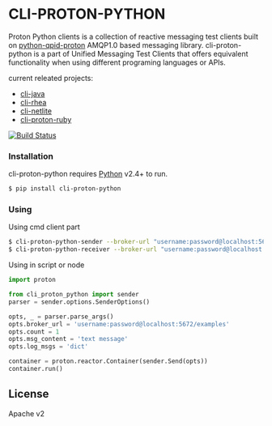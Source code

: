 # CLI-PROTON-PYTHON
Proton Python clients is a collection of reactive messaging test clients built on [python-qpid-proton](https://pypi.python.org/pypi/python-qpid-proton) AMQP1.0 based messaging library.
cli-proton-python is a part of Unified Messaging Test Clients that offers equivalent functionality when using different programing languages or APIs.

current releated projects:
* [cli-java](https://github.com/rh-messaging/cli-java)
* [cli-rhea](https://github.com/rh-messaging/cli-rhea)
* [cli-netlite](https://github.com/rh-messaging/cli-netlite)
* [cli-proton-ruby](https://github.com/rh-messaging/cli-proton-ruby)

[![Build Status](https://travis-ci.org/rh-messaging/cli-proton-python.svg?branch=master)](https://travis-ci.org/rh-messaging/cli-proton-python)

### Installation

cli-proton-python requires [Python](https://python.org/) v2.4+ to run.

```sh
$ pip install cli-proton-python
```

### Using

Using cmd client part

```sh
$ cli-proton-python-sender --broker-url "username:password@localhost:5672/queue_test" --count 1 --msg-content "text message" --log-msgs dict
$ cli-proton-python-receiver --broker-url "username:password@localhost:5672/queue_test" --count 1 --log-msgs dict
```

Using in script or node

```python
import proton

from cli_proton_python import sender
parser = sender.options.SenderOptions()

opts, _ = parser.parse_args()
opts.broker_url = 'username:password@localhost:5672/examples'
opts.count = 1
opts.msg_content = 'text message'
opts.log_msgs = 'dict'

container = proton.reactor.Container(sender.Send(opts))
container.run()
```

License
----

Apache v2
